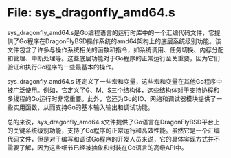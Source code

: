 # File: sys_dragonfly_amd64.s

sys_dragonfly_amd64.s是Go编程语言的运行时库中的一个汇编代码文件，它提供了Go程序在DragonFlyBSD操作系统的amd64架构上的底层系统级别功能。该文件包含了许多与操作系统相关的函数和指令，如系统调用、任务切换、内存分配和管理、中断处理等。这些底层功能对于Go程序的正常运行至关重要，因为它们验证和执行Go程序的一些最基本的操作。

sys_dragonfly_amd64.s 还定义了一些宏和变量，这些宏和变量在其他Go程序中被广泛使用。例如，它定义了G、M、S三个结构体，这些结构体对于支持协程和多线程的Go运行时非常重要。此外，它还为Go的IO、网络和调试器模块提供了一些实用函数，从而支持Go的基本输入输出和调试功能。

总的来说，sys_dragonfly_amd64.s文件提供了Go语言在DragonFlyBSD平台上的关键系统级别功能，支持了Go程序的正常运行和高效性能。虽然它是一个汇编代码文件，但是对于编写和调试Go程序的开发人员来说，它的具体实现方式并不需要了解，因为这些细节已经被抽象和封装在Go语言的高级API中。

